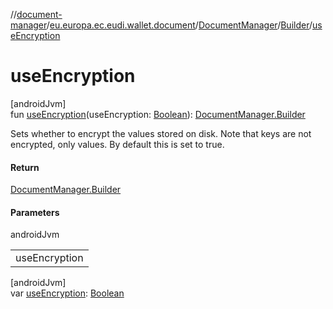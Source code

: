 //[document-manager](../../../../index.md)/[eu.europa.ec.eudi.wallet.document](../../index.md)/[DocumentManager](../index.md)/[Builder](index.md)/[useEncryption](use-encryption.md)

# useEncryption

[androidJvm]\
fun [useEncryption](use-encryption.md)(useEncryption: [Boolean](https://kotlinlang.org/api/latest/jvm/stdlib/kotlin/-boolean/index.html)): [DocumentManager.Builder](index.md)

Sets whether to encrypt the values stored on disk. Note that keys are not encrypted, only values. By default this is set to true.

#### Return

[DocumentManager.Builder](index.md)

#### Parameters

androidJvm

| |
|---|
| useEncryption |

[androidJvm]\
var [useEncryption](use-encryption.md): [Boolean](https://kotlinlang.org/api/latest/jvm/stdlib/kotlin/-boolean/index.html)
